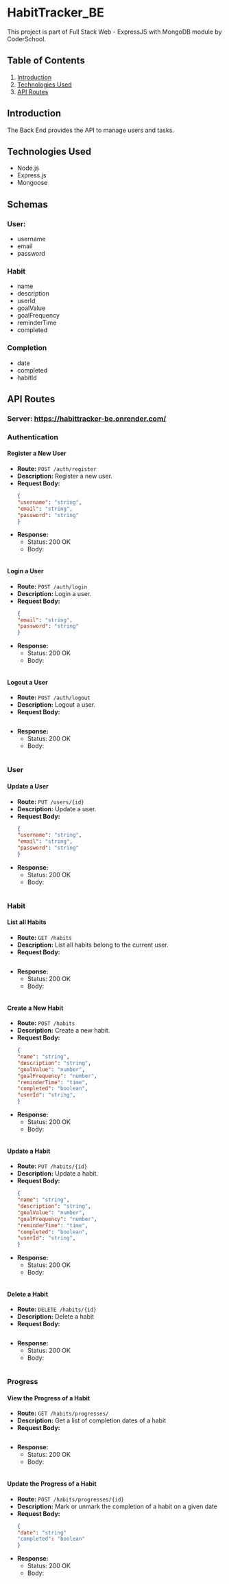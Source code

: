 # HabitTracker_BE

This project is part of Full Stack Web - ExpressJS with MongoDB module by CoderSchool.

## Table of Contents

1. [Introduction](#introduction)
2. [Technologies Used](#technologies-used)
3. [API Routes](#api-routes)

## Introduction

The Back End provides the API to manage users and tasks.

## Technologies Used

- Node.js
- Express.js
- Mongoose

## Schemas

### User: 
- username
- email
- password

### Habit
- name
- description
- userId
- goalValue
- goalFrequency
- reminderTime
- completed

### Completion
- date
- completed
- habitId

## API Routes

### Server: https://habittracker-be.onrender.com/

### Authentication
#### Register a New User
- **Route:** `POST /auth/register`
- **Description:** Register a new user.
- **Request Body:**
  ```json
  {
  "username": "string",
  "email": "string",
  "password": "string"
  }
  ```
- **Response:**
  - Status: 200 OK
  - Body:
    ```json

    ```

#### Login a User
- **Route:** `POST /auth/login`
- **Description:** Login a user.
- **Request Body:**
  ```json
  {
  "email": "string",
  "password": "string"
  }
  ```
- **Response:**
  - Status: 200 OK
  - Body:
    ```json

    ```
#### Logout a User
- **Route:** `POST /auth/logout`
- **Description:** Logout a user.
- **Request Body:**
  ```json

  ```
- **Response:**
  - Status: 200 OK
  - Body:
    ```json

    ```
    
### User
#### Update a User
- **Route:** `PUT /users/{id}`
- **Description:** Update a user.
- **Request Body:**
  ```json
  {
  "username": "string",
  "email": "string",
  "password": "string"
  }

  ```
- **Response:**
  - Status: 200 OK
  - Body:
    ```json

    ```

### Habit
#### List all Habits
- **Route:** `GET /habits`
- **Description:** List all habits belong to the current user.
- **Request Body:**
  ```json

  ```
- **Response:**
  - Status: 200 OK
  - Body:
    ```json

    ```
#### Create a New Habit
- **Route:** `POST /habits`
- **Description:** Create a new habit.
- **Request Body:**
  ```json
  {
  "name": "string",
  "description": "string",
  "goalValue": "number",
  "goalFrequency": "number",
  "reminderTime": "time",
  "completed": "boolean",
  "userId": "string",
  }

  ```
- **Response:**
  - Status: 200 OK
  - Body:
    ```json

    ```
#### Update a Habit
- **Route:** `PUT /habits/{id}`
- **Description:** Update a habit.
- **Request Body:**
  ```json
  {
  "name": "string",
  "description": "string",
  "goalValue": "number",
  "goalFrequency": "number",
  "reminderTime": "time",
  "completed": "boolean",
  "userId": "string",
  }
  ```
- **Response:**
  - Status: 200 OK
  - Body:
    ```json

    ```
#### Delete a Habit
- **Route:** `DELETE /habits/{id}`
- **Description:** Delete a habit
- **Request Body:**
  ```json

  ```
- **Response:**
  - Status: 200 OK
  - Body:
    ```json

    ```
    
### Progress
#### View the Progress of a Habit
- **Route:** `GET /habits/progresses/`
- **Description:** Get a list of completion dates of a habit
- **Request Body:**
  ```json

  ```
- **Response:**
  - Status: 200 OK
  - Body:
    ```json

    ```
    
#### Update the Progress of a Habit
- **Route:** `POST /habits/progresses/{id}`
- **Description:** Mark or unmark the completion of a habit on a given date
- **Request Body:**
  ```json
  {
  "date": "string"
  "completed": "boolean"
  }
  ```
- **Response:**
  - Status: 200 OK
  - Body:
    ```json
    

    ```













    


  

  



